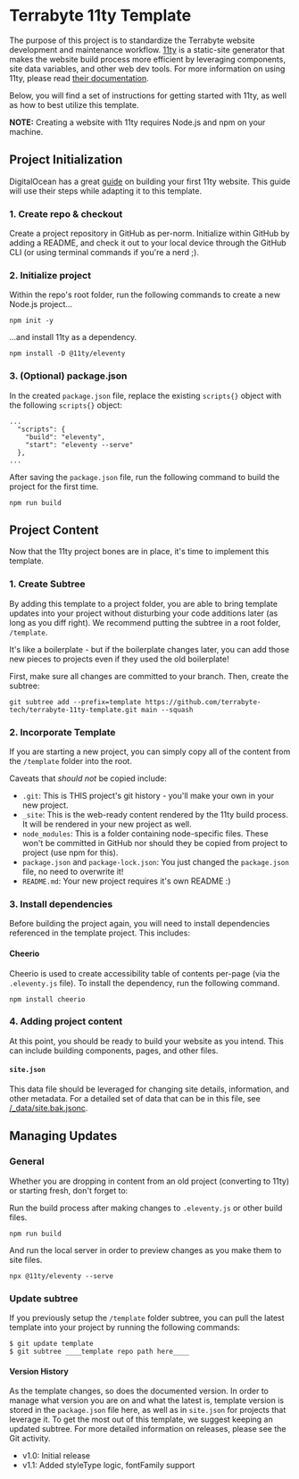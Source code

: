 # Terrabyte 11ty Template

The purpose of this project is to standardize the Terrabyte website development and maintenance workflow. [11ty](https://www.11ty.dev/) is a static-site generator that makes the website build process more efficient by leveraging components, site data variables, and other web dev tools. For more information on using 11ty, please read [their documentation](https://www.11ty.dev/docs/).

Below, you will find a set of instructions for getting started with 11ty, as well as how to best utilize this template.

**NOTE:** Creating a website with 11ty requires Node.js and npm on your machine.

## Project Initialization

DigitalOcean has a great [guide](https://www.digitalocean.com/community/tutorials/how-to-create-and-deploy-your-first-eleventy-website#step-2-choosing-a-templating-language) on building your first 11ty website. This guide will use their steps while adapting it to this template.

### 1. Create repo & checkout

Create a project repository in GitHub as per-norm. Initialize within GitHub by adding a README, and check it out to your local device through the GitHub CLI (or using terminal commands if you're a nerd ;).

### 2. Initialize project

Within the repo's root folder, run the following commands to create a new Node.js project...

```
npm init -y
```

...and install 11ty as a dependency.

```
npm install -D @11ty/eleventy
```

### 3. (Optional) package.json

In the created `package.json` file, replace the existing `scripts{}` object with the following `scripts{}` object:

```
...
  "scripts": {
    "build": "eleventy",
    "start": "eleventy --serve"
  },
...
```

After saving the `package.json` file, run the following command to build the project for the first time.

```
npm run build
``` 

## Project Content

Now that the 11ty project bones are in place, it's time to implement this template.

### 1. Create Subtree

By adding this template to a project folder, you are able to bring template updates into your project without disturbing your code additions later (as long as you diff right). We recommend putting the subtree in a root folder, `/template`. 

It's like a boilerplate - but if the boilerplate changes later, you can add those new pieces to projects even if they used the old boilerplate!

First, make sure all changes are committed to your branch. Then, create the subtree:

```
git subtree add --prefix=template https://github.com/terrabyte-tech/terrabyte-11ty-template.git main --squash
```

### 2. Incorporate Template

If you are starting a new project, you can simply copy all of the content from the `/template` folder into the root.

Caveats that _should not_ be copied include:

- `.git`: This is THIS project's git history - you'll make your own in your new project.
- `_site`: This is the web-ready content rendered by the 11ty build process. It will be rendered in your new project as well.
- `node_modules`: This is a folder containing node-specific files. These won't be committed in GitHub nor should they be copied from project to project (use npm for this).
- `package.json` and `package-lock.json`: You just changed the `package.json` file, no need to overwrite it!
- `README.md`: Your new project requires it's own README :)

### 3. Install dependencies

Before building the project again, you will need to install dependencies referenced in the template project. This includes:

#### Cheerio

Cheerio is used to create accessibility table of contents per-page (via the `.eleventy.js` file). To install the dependency, run the following command.

```
npm install cheerio
``` 

### 4. Adding project content

At this point, you should be ready to build your website as you intend. This can include building components, pages, and other files. 


#### `site.json`

This data file should be leveraged for changing site details, information, and other metadata. For a detailed set of data that can be in this file, see [/_data/site.bak.jsonc](./_data/site.bak.jsonc).

## Managing Updates

### General

Whether you are dropping in content from an old project (converting to 11ty) or starting fresh, don't forget to:

Run the build process after making changes to `.eleventy.js` or other build files.

```
npm run build
```

And run the local server in order to preview changes as you make them to site files.

```
npx @11ty/eleventy --serve
``` 

### Update subtree

If you previously setup the `/template` folder subtree, you can pull the latest template into your project by running the following commands:

```
$ git update template
$ git subtree ____template repo path here____
```

#### Version History

As the template changes, so does the documented version. In order to manage what version you are on and what the latest is, template version is stored in the `package.json` file here, as well as in `site.json` for projects that leverage it. To get the most out of this template, we suggest keeping an updated subtree. For more detailed information on releases, please see the Git activity.

- v1.0: Initial release
- v1.1: Added styleType logic, fontFamily support 
